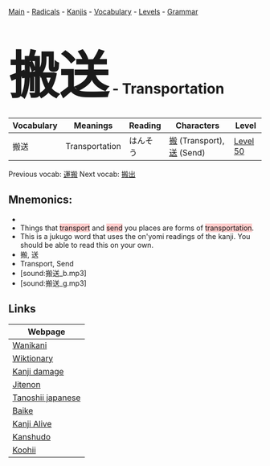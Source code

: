 <style> bigfont {font-size: 100px}</style>
[Main](../README.md) -
[Radicals](../radicals.md) -
[Kanjis](../kanjis.md) -
[Vocabulary](../vocabulary.md) -
[Levels](../levels.md) -
[Grammar](../grammar.md)
# <bigfont> 搬送</bigfont> - Transportation 

| Vocabulary | Meanings | Reading | Characters | Level |
| --- | --- | --- | --- | --- |
| 搬送 | Transportation | はんそう |  [搬](../kanjis/搬.md) (Transport), [送](../kanjis/送.md) (Send) | [Level 50](../levels/wk_level50.md) |

Previous vocab: [運搬](運搬.md) Next vocab: [搬出](搬出.md) 

## Mnemonics:

* 
* Things that <span style="background-color:#ffcccb"> transport</span> and <span style="background-color:#ffcccb"> send</span> you places are forms of <span style="background-color:#ffcccb"> transportation</span>.
* This is a jukugo word that uses the on'yomi readings of the kanji. You should be able to read this on your own.
* 搬, 送
* Transport, Send
* [sound:搬送_b.mp3]
* [sound:搬送_g.mp3]


## Links 

| Webpage |
| --- |
| [Wanikani          ](https://www.wanikani.com/kanji/搬送) |
| [Wiktionary        ](https://en.wiktionary.org/wiki/搬送) |
| [Kanji damage      ](http://www.kanjidamage.com/kanji/search?utf8=✓&q=搬送) |
| [Jitenon           ](https://jitenon.com/kanji/搬送) |
| [Tanoshii japanese ](https://www.tanoshiijapanese.com/dictionary/kanji.cfm?k=搬送) |
| [Baike             ](https://baike.baidu.com/item/搬送) |
| [Kanji Alive       ](https://app.kanjialive.com/搬送) |
| [Kanshudo          ](https://www.kanshudo.com/searchmn?q=搬送) |
| [Koohii            ](https://kanji.koohii.com/study/kanji/搬送) |
